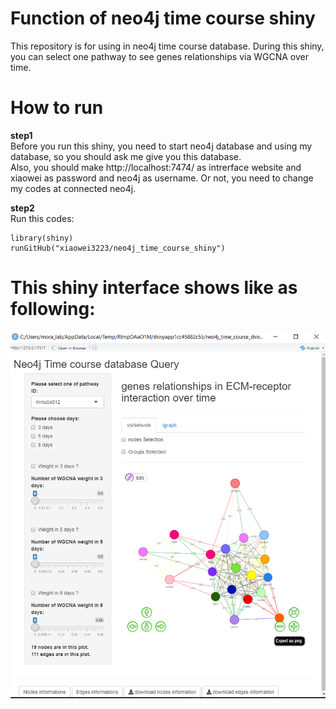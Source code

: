 # Function of neo4j time course shiny
This repository is for using in neo4j time course database.
During this shiny, you can select one pathway to see genes relationships via WGCNA over time.

# How to run

**step1**   
Before you run this shiny, you need to start neo4j database and using my database, so you should ask me give you this database.  
Also, you should make http://localhost:7474/ as intrerface website and xiaowei as password and neo4j as username. Or not, you need to change
my codes at connected neo4j.

**step2**  
Run this codes:
```
library(shiny)
runGitHub("xiaowei3223/neo4j_time_course_shiny")
```

# This shiny interface shows like as following:

![interface_neo4j_time_course_shiny.png](https://github.com/xiaowei3223/neo4j_time_course_shiny/blob/master/interface_neo4j_time_course_shiny.png)

